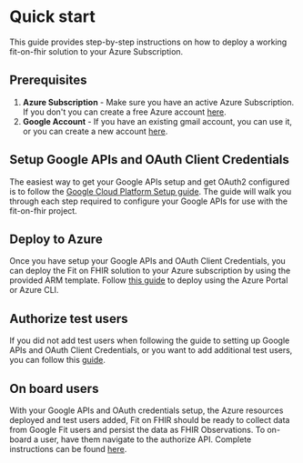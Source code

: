 # Quick start

This guide provides step-by-step instructions on how to deploy a working fit-on-fhir solution to your Azure Subscription.

## Prerequisites

1. **Azure Subscription** - Make sure you have an active Azure Subscription. If you don't you can create a free Azure account [here](https://azure.microsoft.com/en-us/free/).
1. **Google Account** - If you have an existing gmail account, you can use it, or you can create a new account [here](https://accounts.google.com).

## Setup Google APIs and OAuth Client Credentials

The easiest way to get your Google APIs setup and get OAuth2 configured is to follow the [Google Cloud Platform Setup guide](google-setup.md). The guide will walk you through each step required to configure your Google APIs for use with the fit-on-fhir project.

## Deploy to Azure

Once you have setup your Google APIs and OAuth Client Credentials, you can deploy the Fit on FHIR solution to your Azure subscription by using the provided ARM template. Follow [this guide](deploy-using-arm-template.md) to deploy using the Azure Portal or Azure CLI.

## Authorize test users

If you did not add test users when following the guide to setting up Google APIs and OAuth Client Credentials, or you want to add additional test users, you can follow this [guide](add-test-users.md).

## On board users

With your Google APIs and OAuth credentials setup, the Azure resources deployed and test users added, Fit on FHIR should be ready to collect data from Google Fit users and persist the data as FHIR Observations. To on-board a user, have them navigate to the authorize API. Complete instructions can be found [here](using-fit-on-fhir.md#user-authorization-endpoint).
